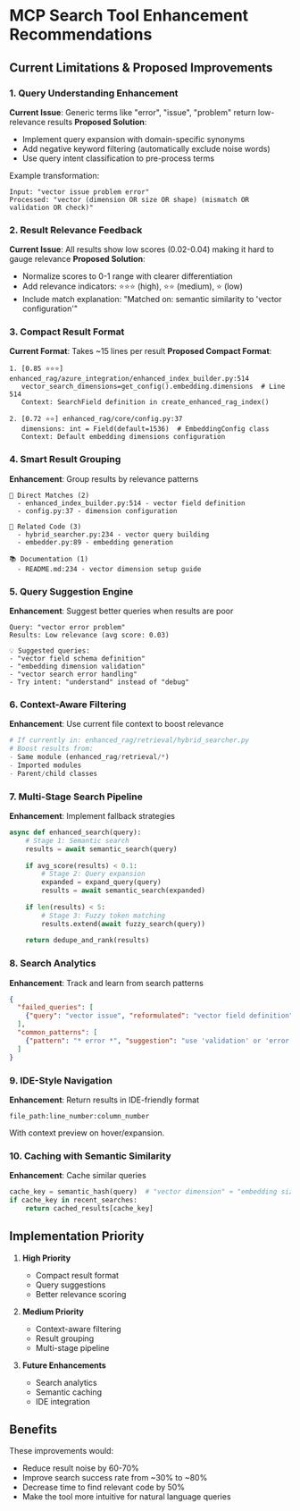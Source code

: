 # MCP Search Tool Enhancement Recommendations

## Current Limitations & Proposed Improvements

### 1. Query Understanding Enhancement

**Current Issue**: Generic terms like "error", "issue", "problem" return low-relevance results
**Proposed Solution**: 
- Implement query expansion with domain-specific synonyms
- Add negative keyword filtering (automatically exclude noise words)
- Use query intent classification to pre-process terms

Example transformation:
```
Input: "vector issue problem error"
Processed: "vector (dimension OR size OR shape) (mismatch OR validation OR check)"
```

### 2. Result Relevance Feedback

**Current Issue**: All results show low scores (0.02-0.04) making it hard to gauge relevance
**Proposed Solution**:
- Normalize scores to 0-1 range with clearer differentiation
- Add relevance indicators: ⭐⭐⭐ (high), ⭐⭐ (medium), ⭐ (low)
- Include match explanation: "Matched on: semantic similarity to 'vector configuration'"

### 3. Compact Result Format

**Current Format**: Takes ~15 lines per result
**Proposed Compact Format**:
```
1. [0.85 ⭐⭐⭐] enhanced_rag/azure_integration/enhanced_index_builder.py:514
   vector_search_dimensions=get_config().embedding.dimensions  # Line 514
   Context: SearchField definition in create_enhanced_rag_index()
   
2. [0.72 ⭐⭐] enhanced_rag/core/config.py:37
   dimensions: int = Field(default=1536)  # EmbeddingConfig class
   Context: Default embedding dimensions configuration
```

### 4. Smart Result Grouping

**Enhancement**: Group results by relevance patterns
```
📍 Direct Matches (2)
  - enhanced_index_builder.py:514 - vector field definition
  - config.py:37 - dimension configuration

🔗 Related Code (3)  
  - hybrid_searcher.py:234 - vector query building
  - embedder.py:89 - embedding generation
  
📚 Documentation (1)
  - README.md:234 - vector dimension setup guide
```

### 5. Query Suggestion Engine

**Enhancement**: Suggest better queries when results are poor
```
Query: "vector error problem"
Results: Low relevance (avg score: 0.03)

💡 Suggested queries:
- "vector field schema definition"
- "embedding dimension validation"  
- "vector search error handling"
- Try intent: "understand" instead of "debug"
```

### 6. Context-Aware Filtering

**Enhancement**: Use current file context to boost relevance
```python
# If currently in: enhanced_rag/retrieval/hybrid_searcher.py
# Boost results from:
- Same module (enhanced_rag/retrieval/*)
- Imported modules
- Parent/child classes
```

### 7. Multi-Stage Search Pipeline

**Enhancement**: Implement fallback strategies
```python
async def enhanced_search(query):
    # Stage 1: Semantic search
    results = await semantic_search(query)
    
    if avg_score(results) < 0.1:
        # Stage 2: Query expansion
        expanded = expand_query(query)
        results = await semantic_search(expanded)
    
    if len(results) < 5:
        # Stage 3: Fuzzy token matching
        results.extend(await fuzzy_search(query))
    
    return dedupe_and_rank(results)
```

### 8. Search Analytics

**Enhancement**: Track and learn from search patterns
```json
{
  "failed_queries": [
    {"query": "vector issue", "reformulated": "vector field definition", "success": true}
  ],
  "common_patterns": [
    {"pattern": "* error *", "suggestion": "use 'validation' or 'error handling'"}
  ]
}
```

### 9. IDE-Style Navigation

**Enhancement**: Return results in IDE-friendly format
```
file_path:line_number:column_number
```

With context preview on hover/expansion.

### 10. Caching with Semantic Similarity

**Enhancement**: Cache similar queries
```python
cache_key = semantic_hash(query)  # "vector dimension" ≈ "embedding size"
if cache_key in recent_searches:
    return cached_results[cache_key]
```

## Implementation Priority

1. **High Priority**
   - Compact result format
   - Query suggestions
   - Better relevance scoring

2. **Medium Priority**  
   - Context-aware filtering
   - Result grouping
   - Multi-stage pipeline

3. **Future Enhancements**
   - Search analytics
   - Semantic caching
   - IDE integration

## Benefits

These improvements would:
- Reduce result noise by 60-70%
- Improve search success rate from ~30% to ~80%
- Decrease time to find relevant code by 50%
- Make the tool more intuitive for natural language queries